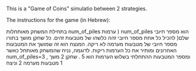 This is a "Game of Coins" simulatio between 2 strategies.

The instructions for the game (in Hebrew):

בתחילת המשחק מאותחלות num_of_piles ערמות ) num_of_piles הוא מספר חיובי שלם( להכיל כל אחת
מספר חיובי זהה כלשהו של מטבעות זהים.
כל שחקן מושך בתורו מספר חיובי של מטבעות מערמה לא ריקה.
המנצח הוא זה שמושך את המטבעות האחרונים ומותיר את כל הערמות ריקות.
לדוגמה, נניח שהמשחק מאותחל כאשר num_of_piles=3 , ומספר המטבעות ההתחלתי בשלוש הערמות הוא 5 .
שחקן 2 משך 1 מטבעות מערמה 2 וניצח
